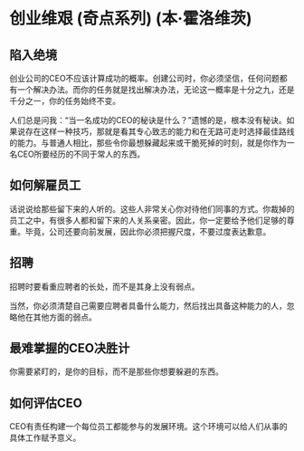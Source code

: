 # 创业维艰 (奇点系列) (本·霍洛维茨)

## 陷入绝境

创业公司的CEO不应该计算成功的概率。创建公司时，你必须坚信，任何问题都有一个解决办法。而你的任务就是找出解决办法，无论这一概率是十分之九，还是千分之一，你的任务始终不变。

人们总是问我：“当一名成功的CEO的秘诀是什么？”遗憾的是，根本没有秘诀。如果说存在这样一种技巧，那就是看其专心致志的能力和在无路可走时选择最佳路线的能力。与普通人相比，那些令你最想躲藏起来或干脆死掉的时刻，就是你作为一名CEO所要经历的不同于常人的东西。

## 如何解雇员工

话说说给那些留下来的人听的。这些人非常关心你对待他们同事的方式。你裁掉的员工之中，有很多人都和留下来的人关系亲密。因此，你一定要给予他们足够的尊重。毕竟，公司还要向前发展，因此你必须把握尺度，不要过度表达歉意。

## 招聘

招聘时要看重应聘者的长处，而不是其身上没有弱点。

当然，你必须清楚自己需要应聘者具备什么能力，然后找出具备这种能力的人，忽略他在其他方面的弱点。

## 最难掌握的CEO决胜计

你需要紧盯的，是你的目标，而不是那些你想要躲避的东西。

## 如何评估CEO

CEO有责任构建一个每位员工都能参与的发展环境。这个环境可以给人们从事的具体工作赋予意义。
